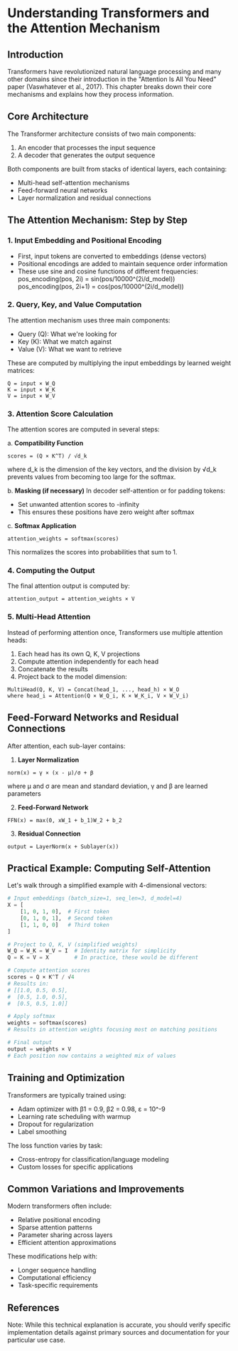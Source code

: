 # Understanding Transformers and the Attention Mechanism

## Introduction
Transformers have revolutionized natural language processing and many other domains since their introduction in the "Attention Is All You Need" paper (Vaswhatever et al., 2017). This chapter breaks down their core mechanisms and explains how they process information.

## Core Architecture
The Transformer architecture consists of two main components:
1. An encoder that processes the input sequence
2. A decoder that generates the output sequence

Both components are built from stacks of identical layers, each containing:
- Multi-head self-attention mechanisms
- Feed-forward neural networks
- Layer normalization and residual connections

## The Attention Mechanism: Step by Step

### 1. Input Embedding and Positional Encoding
- First, input tokens are converted to embeddings (dense vectors)
- Positional encodings are added to maintain sequence order information
- These use sine and cosine functions of different frequencies:
  pos_encoding(pos, 2i) = sin(pos/10000^(2i/d_model))
  pos_encoding(pos, 2i+1) = cos(pos/10000^(2i/d_model))

### 2. Query, Key, and Value Computation
The attention mechanism uses three main components:
- Query (Q): What we're looking for
- Key (K): What we match against
- Value (V): What we want to retrieve

These are computed by multiplying the input embeddings by learned weight matrices:
```
Q = input × W_Q
K = input × W_K
V = input × W_V
```

### 3. Attention Score Calculation
The attention scores are computed in several steps:

a. **Compatibility Function**
```
scores = (Q × K^T) / √d_k
```
where d_k is the dimension of the key vectors, and the division by √d_k prevents values from becoming too large for the softmax.

b. **Masking (if necessary)**
In decoder self-attention or for padding tokens:
- Set unwanted attention scores to -infinity
- This ensures these positions have zero weight after softmax

c. **Softmax Application**
```
attention_weights = softmax(scores)
```
This normalizes the scores into probabilities that sum to 1.

### 4. Computing the Output
The final attention output is computed by:
```
attention_output = attention_weights × V
```

### 5. Multi-Head Attention
Instead of performing attention once, Transformers use multiple attention heads:

1. Each head has its own Q, K, V projections
2. Compute attention independently for each head
3. Concatenate the results
4. Project back to the model dimension:
```
MultiHead(Q, K, V) = Concat(head_1, ..., head_h) × W_O
where head_i = Attention(Q × W_Q_i, K × W_K_i, V × W_V_i)
```

## Feed-Forward Networks and Residual Connections

After attention, each sub-layer contains:

1. **Layer Normalization**
```
norm(x) = γ × (x - μ)/σ + β
```
where μ and σ are mean and standard deviation, γ and β are learned parameters

2. **Feed-Forward Network**
```
FFN(x) = max(0, xW_1 + b_1)W_2 + b_2
```

3. **Residual Connection**
```
output = LayerNorm(x + Sublayer(x))
```

## Practical Example: Computing Self-Attention

Let's walk through a simplified example with 4-dimensional vectors:

```python
# Input embeddings (batch_size=1, seq_len=3, d_model=4)
X = [
    [1, 0, 1, 0],  # First token
    [0, 1, 0, 1],  # Second token
    [1, 1, 0, 0]   # Third token
]

# Project to Q, K, V (simplified weights)
W_Q = W_K = W_V = I  # Identity matrix for simplicity
Q = K = V = X        # In practice, these would be different

# Compute attention scores
scores = Q × K^T / √4
# Results in:
# [[1.0, 0.5, 0.5],
#  [0.5, 1.0, 0.5],
#  [0.5, 0.5, 1.0]]

# Apply softmax
weights = softmax(scores)
# Results in attention weights focusing most on matching positions

# Final output
output = weights × V
# Each position now contains a weighted mix of values
```

## Training and Optimization

Transformers are typically trained using:
- Adam optimizer with β1 = 0.9, β2 = 0.98, ε = 10^-9
- Learning rate scheduling with warmup
- Dropout for regularization
- Label smoothing

The loss function varies by task:
- Cross-entropy for classification/language modeling
- Custom losses for specific applications

## Common Variations and Improvements

Modern transformers often include:
- Relative positional encoding
- Sparse attention patterns
- Parameter sharing across layers
- Efficient attention approximations

These modifications help with:
- Longer sequence handling
- Computational efficiency
- Task-specific requirements

## References
Note: While this technical explanation is accurate, you should verify specific implementation details against primary sources and documentation for your particular use case.